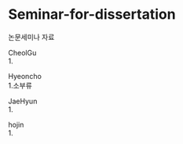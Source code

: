 # Seminar-for-dissertation

논문세미나 자료


  CheolGu <br>
  1.
  
  Hyeoncho <br>
  1.소부류
  
  JaeHyun <br>
  1.
  
  hojin <br>
  1.
